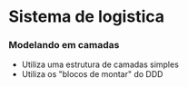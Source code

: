 # Sistema de logistica

### Modelando em camadas

* Utiliza uma estrutura de camadas simples
* Utiliza os "blocos de montar" do DDD
